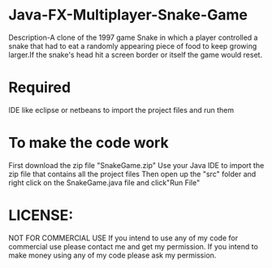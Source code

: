# Java-FX-Multiplayer-Snake-Game

Description-A clone of the 1997 game Snake in which a player controlled a snake that had to eat a randomly appearing piece of food to keep growing larger.If the snake's head hit a screen border or itself the game would reset.

# Required

IDE like eclipse or netbeans to import the project files and run them 


# To make the code work 

First download the zip file "SnakeGame.zip"
Use your Java IDE to import the zip file that contains all the project files
Then open up the "src" folder and right click on the SnakeGame.java file and click"Run File"

# LICENSE:
NOT FOR COMMERCIAL USE If you intend to use any of my code for commercial use please contact me and get my permission. If you intend to make money using any of my code please ask my permission.





